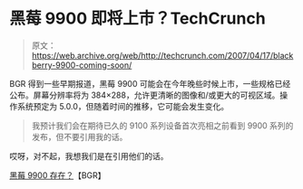 # 黑莓 9900 即将上市？TechCrunch

> 原文：<https://web.archive.org/web/http://techcrunch.com/2007/04/17/blackberry-9900-coming-soon/>

BGR 得到一些早期报道，黑莓 9900 可能会在今年晚些时候上市，一些规格已经公布。屏幕分辨率将为 384×288，允许更清晰的图像和/或更大的可视区域。操作系统预定为 5.0.0，但随着时间的推移，它可能会发生变化。

> 我预计我们会在期待已久的 9100 系列设备首次亮相之前看到 9900 系列的发布，但不要引用我的话。

哎呀，对不起，我想我们是在引用他们的话。

[黑莓 9900 存在？](https://web.archive.org/web/20150917144447/http://www.boygeniusreport.com/2007/04/17/blackberry-9900-exists/)【BGR】